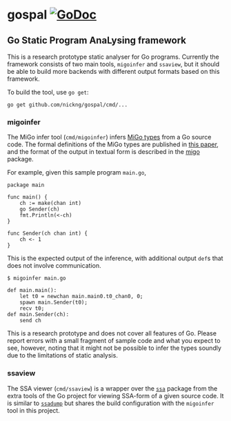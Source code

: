 # gospal [![GoDoc](https://godoc.org/github.com/nickng/gospal?status.svg)](http://godoc.org/github.com/nickng/gospal)

## Go Static Program AnaLysing framework

This is a research prototype static analyser for Go programs. Currently the
framework consists of two main tools, `migoinfer` and `ssaview`, but it
should be able to build more backends with different output formats based on this framework.

To build the tool, use `go get`:

```
go get github.com/nickng/gospal/cmd/...
```

### migoinfer

The MiGo infer tool (`cmd/migoinfer`) infers [MiGo
types](http://github.com/nickng/migo) from a Go source code. The formal
definitions of the MiGo types are published in [this paper](http://mrg.doc.ic.ac.uk/publications/fencing-off-go-liveness-and-safety-for-channel-based-programming/), and the format of the output in textual form is described in the [migo](https://github.com/nickng/migo/blob/master/README.md) package.

For example, given this sample program `main.go`,

```
package main

func main() {
	ch := make(chan int)
	go Sender(ch)
	fmt.Println(<-ch)
}

func Sender(ch chan int) {
	ch <- 1
}
```

This is the expected output of the inference, with additional output `def`s that
does not involve communication.

```
$ migoinfer main.go

def main.main():
    let t0 = newchan main.main0.t0_chan0, 0;
    spawn main.Sender(t0);
    recv t0;
def main.Sender(ch):
    send ch
```

This is a research prototype and does not cover all features of Go.
Please report errors with a small fragment of sample code and what you
expect to see, however, noting that it might not be possible to infer the
types soundly due to the limitations of static analysis.

### ssaview

The SSA viewer (`cmd/ssaview`) is a wrapper over the
[`ssa`](http://golang.org/x/tools/go/ssa) package from the extra tools of the Go
project for viewing SSA-form of a given source code. It is similar to
[`ssadump`](https://golang.org/x/tools/cmd/ssadump) but shares the build
configuration with the `migoinfer` tool in this project.
